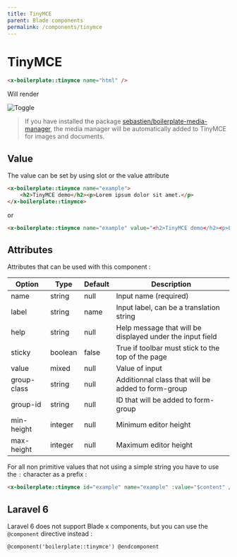 ```yaml
---
title: TinyMCE
parent: Blade components
permalink: /components/tinymce
---
```


# TinyMCE

```html
<x-boilerplate::tinymce name="html" />
```

Will render

![Toggle](../assets/img/components/tinymce.png)

> If you have installed the package [sebastien/boilerplate-media-manager](https://github.com/sebastienheyd/boilerplate-media-manager), the media manager will be automatically added to TinyMCE for images and documents.

## Value

The value can be set by using slot or the value attribute

```html
<x-boilerplate::tinymce name="example">
    <h2>TinyMCE demo</h2><p>Lorem ipsum dolor sit amet.</p>
</x-boilerplate::tinymce>
```

or

```html
<x-boilerplate::tinymce name="example" value="<h2>TinyMCE demo</h2><p>Lorem ipsum dolor sit amet.</p>" />
```

## Attributes

Attributes that can be used with this component :

| Option      | Type    | Default | Description                                               |
|-------------|---------|---------|-----------------------------------------------------------|
| name        | string  | null    | Input name (required)                                     |
| label       | string  | name    | Input label, can be a translation string                  |
| help        | string  | null    | Help message that will be displayed under the input field |
| sticky      | boolean | false   | True if toolbar must stick to the top of the page         |
| value       | mixed   | null    | Value of input                                            | 
| group-class | string  | null    | Additionnal class that will be added to form-group        | 
| group-id    | string  | null    | ID that will be added to form-group                       | 
| min-height  | integer | null    | Minimum editor height                                     | 
| max-height  | integer | null    | Maximum editor height                                     | 

For all non primitive values that not using a simple string you have to use the `:` character as a prefix :

```html
<x-boilerplate::tinymce id="example" name="example" :value="$content" />
```

## Laravel 6

Laravel 6 does not support Blade x components, but you can use the `@component` directive instead :

```html
@component('boilerplate::tinymce') @endcomponent
```